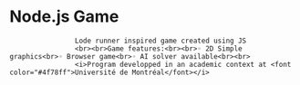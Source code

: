# Node.js Game</font></b><br>
					Lode runner inspired game created using JS
					<br><br>Game features:<br><br>◦ 2D Simple graphics<br>◦ Browser game<br>◦ AI solver available<br><br>
					<i>Program developped in an academic context at <font color="#4f78ff">Université de Montréal</font></i>
